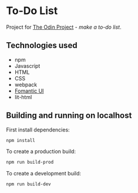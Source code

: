 # To-Do List

Project for [The Odin Project](https://www.theodinproject.com) - *make a to-do list*.

## Technologies used
* npm
* Javascript
* HTML
* CSS
* webpack
* [Fomantic UI](https://fomantic-ui.com/)
* lit-html

## Building and running on localhost

First install dependencies:

```sh
npm install
```

To create a production build:

```sh
npm run build-prod
```

To create a development build:

```sh
npm run build-dev
